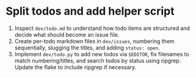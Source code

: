 # Split todos and add helper script

1. Inspect `dev/todo.md` to understand how todo items are structured and decide what should become an issue file.
2. Create per-todo markdown files in `dev/issues`, numbering them sequentially, slugging the titles, and adding `status: open`.
3. Implement `dev/todo.py` to add new todos via `$EDITOR`, fix filenames to match numbering/titles, and search todos by status using ripgrep. Update the flake to include ripgrep if necessary.
